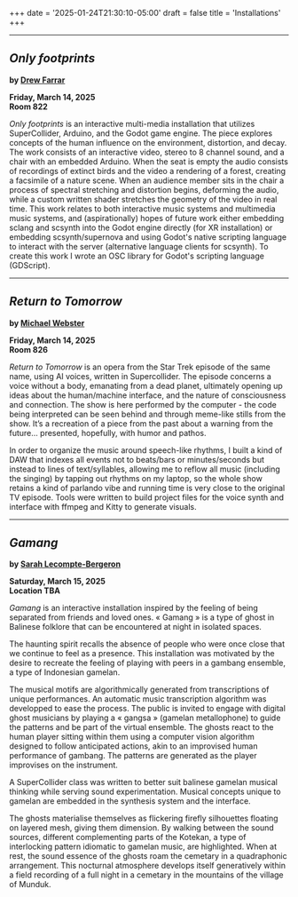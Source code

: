 
+++
date = '2025-01-24T21:30:10-05:00'
draft = false
title = 'Installations'
+++


---


## *Only footprints*

**by [Drew Farrar](/bios/#drew-farrar)**

**Friday, March 14, 2025**  
**Room 822**

_Only footprints_ is an interactive multi-media installation that utilizes SuperCollider, Arduino, and the Godot game engine. The piece explores concepts of the human influence on the environment, distortion, and decay. The work consists of an interactive video, stereo to 8 channel sound, and a chair with an embedded Arduino. When the seat is empty the audio consists of recordings of extinct birds and the video a rendering of a forest, creating a facsimile of a nature scene. When an audience member sits in the chair a process of spectral stretching and distortion begins, deforming the audio, while a custom written shader stretches the geometry of the video in real time. This work relates to both interactive music systems and multimedia music systems, and (aspirationally) hopes of future work either embedding sclang and scsynth into the Godot engine directly (for XR installation) or embedding scsynth/supernova and using Godot's native scripting language to interact with the server (alternative language clients for scsynth). To create this work I wrote an OSC library for Godot's scripting language (GDScript).

---


## *Return to Tomorrow*

**by [Michael Webster](/bios/#michael-webster)**

**Friday, March 14, 2025**  
**Room 826**

_Return to Tomorrow_ is an opera from the Star Trek episode of the same name, using AI voices, written in Supercollider.  The episode concerns a voice without a body, emanating from a dead planet, ultimately opening up ideas  about the human/machine interface, and the nature of consciousness and connection. The show is here performed by the computer - the code being interpreted can be seen behind and through meme-like stills from the show. It’s a recreation of a piece from the past about a warning from the future... presented, hopefully, with humor and pathos.

In order to organize the music around speech-like rhythms, I built a kind of DAW that indexes all events not to beats/bars or minutes/seconds but instead to lines of text/syllables, allowing me to reflow all music (including the singing) by tapping out rhythms on my laptop, so the whole show retains a kind of parlando vibe and running time is very close to the original TV episode. Tools were written to build project files for the voice synth and interface with ffmpeg and Kitty to generate visuals.

---


## *Gamang*

**by [Sarah Lecompte-Bergeron](/bios/#sarah-lecompte-bergeron)**

**Saturday, March 15, 2025**  
**Location TBA**

_Gamang_ is an interactive installation inspired by the feeling of being separated from friends and loved ones. « Gamang » is a type of ghost in Balinese folklore that can be encountered at night in isolated spaces.

The haunting spirit recalls the absence of people who were once close that we continue to feel as a presence. This installation was motivated by the desire to recreate the feeling of playing with peers in a gambang ensemble, a type of Indonesian gamelan.

The musical motifs are algorithmically generated from transcriptions of unique performances. An automatic music transcription algorithm was developped to ease the process. The public is invited to engage with digital ghost musicians by playing a « gangsa » (gamelan metallophone) to guide the patterns and be part of the virtual ensemble. The ghosts react to the human player sitting within them using a computer vision algorithm designed to follow anticipated actions, akin to an improvised human performance of gambang. The patterns are generated as the player improvises on the instrument.

A SuperCollider class was written to better suit balinese gamelan musical thinking while serving sound experimentation. Musical concepts unique to gamelan are embedded in the synthesis system and the interface.

The ghosts materialise themselves as flickering firefly silhouettes floating on layered mesh, giving them dimension. By walking between the sound sources, different complementing parts of the Kotekan, a type of interlocking pattern idiomatic to gamelan music, are highlighted. When at rest, the sound essence of the ghosts roam the cemetary in a quadraphonic arrangement. This nocturnal atmosphere develops itself generatively within a field recording of a full night in a cemetary in the mountains of the village of Munduk.
